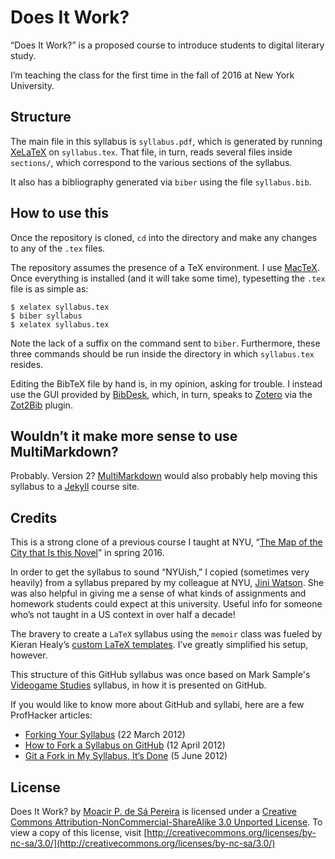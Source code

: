 # Does It Work?

“Does It Work?” is a proposed course to introduce students to digital literary
study.

I’m teaching the class for the first time in the fall of 2016 at New York
University.

## Structure

The main file in this syllabus is `syllabus.pdf`, which is generated by running
[XeLaTeX](https://en.wikipedia.org/wiki/XeTeX) on `syllabus.tex`. That file, in
turn, reads several files inside `sections/`, which correspond to the various
sections of the syllabus.

It also has a bibliography generated via `biber` using the file `syllabus.bib`.

## How to use this

Once the repository is cloned, `cd` into the directory and make any changes to
any of the `.tex` files.

The repository assumes the presence of a TeX environment. I use
[MacTeX](https://tug.org/mactex/). Once everything is installed (and it will
take some time), typesetting the `.tex` file is as simple as:

```
$ xelatex syllabus.tex
$ biber syllabus
$ xelatex syllabus.tex
```

Note the lack of a suffix on the command sent to `biber`. Furthermore, these
three commands should be run inside the directory in which `syllabus.tex`
resides.

Editing the BibTeX file by hand is, in my opinion, asking for trouble. I
instead use the GUI provided by [BibDesk](http://bibdesk.sourceforge.net/),
which, in turn, speaks to [Zotero](http://zotero.org) via the
[Zot2Bib](http://mackerron.com/zot2bib/) plugin. 

## Wouldn’t it make more sense to use MultiMarkdown?

Probably. Version 2? [MultiMarkdown](http://fletcherpenney.net/multimarkdown/)
would also probably help moving this syllabus to a
[Jekyll](http://jekyllrb.com) course site.

## Credits

This is a strong clone of a previous course I taught at NYU, “[The Map of the
City that Is this
Novel](https://github.com/muziejus/the-map-of-the-city-that-is-this-novel)” in
spring 2016.

In order to get the syllabus to sound “NYUish,” I copied (sometimes very
heavily) from a syllabus prepared by my colleague at NYU, [Jini
Watson](http://english.fas.nyu.edu/object/JiniWatson.html). She was also
helpful in giving me a sense of what kinds of assignments and homework students
could expect at this university. Useful info for someone who’s not taught in a
US context in over half a decade!

The bravery to create a `LaTeX` syllabus using the `memoir` class was fueled by
Kieran Healy’s [custom LaTeX
templates](http://kjhealy.github.com/latex-custom-kjh). I’ve greatly simplified
his setup, however.

This structure of this GitHub syllabus was once based on Mark Sample's
[Videogame Studies](https://github.com/samplereality/videogame-studies)
syllabus, in how it is presented on GitHub. 

If you would like to know more about GitHub and syllabi, here are a few
ProfHacker articles:

* [Forking Your Syllabus](http://chronicle.com/blogs/profhacker/forking-your-syllabus/39137) (22 March 2012)
* [How to Fork a Syllabus on GitHub](http://chronicle.com/blogs/profhacker/how-to-fork-a-syllabus-on-github/39447) (12 April 2012)
* [Git a Fork in My Syllabus, It’s Done](https://chronicle.com/blogs/profhacker/git-a-fork-in-my-syllabus-its-done/40331) (5 June 2012)

## License

Does It Work? by [Moacir P. de Sá Pereira](http://moacir.com) is licensed under a [Creative Commons Attribution-NonCommercial-ShareAlike 3.0 Unported License](http://creativecommons.org/licenses/by-nc-sa/3.0/). To view a copy of this license, visit [http://creativecommons.org/licenses/by-nc-sa/3.0/](http://creativecommons.org/licenses/by-nc-sa/3.0/)
